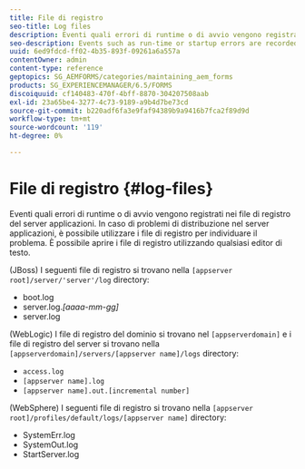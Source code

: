 ```yaml
---
title: File di registro
seo-title: Log files
description: Eventi quali errori di runtime o di avvio vengono registrati nei file di registro del server applicazioni, che possono essere aperti utilizzando qualsiasi editor di testo.
seo-description: Events such as run-time or startup errors are recorded to the application server log files, which can be  opened using any text editor.
uuid: 6ed9fdcd-ff02-4b35-893f-09261a6a557a
contentOwner: admin
content-type: reference
geptopics: SG_AEMFORMS/categories/maintaining_aem_forms
products: SG_EXPERIENCEMANAGER/6.5/FORMS
discoiquuid: cf140483-470f-4bff-8870-304207508aab
exl-id: 23a65be4-3277-4c73-9189-a9b4d7be73cd
source-git-commit: b220adf6fa3e9faf94389b9a9416b7fca2f89d9d
workflow-type: tm+mt
source-wordcount: '119'
ht-degree: 0%

---
```


# File di registro {#log-files}

Eventi quali errori di runtime o di avvio vengono registrati nei file di registro del server applicazioni. In caso di problemi di distribuzione nel server applicazioni, è possibile utilizzare i file di registro per individuare il problema. È possibile aprire i file di registro utilizzando qualsiasi editor di testo.

(JBoss) I seguenti file di registro si trovano nella `[appserver root]/server/'server'/log` directory:

* boot.log
* server.log.*[aaaa-mm-gg]*
* server.log

(WebLogic) I file di registro del dominio si trovano nel `[appserverdomain]` e i file di registro del server si trovano nella `[appserverdomain]/servers/[appserver name]/logs` directory:

* `access.log`
* `[appserver name].log`
* `[appserver name].out.[incremental number]`

(WebSphere) I seguenti file di registro si trovano nella `[appserver root]/profiles/default/logs/[appserver name]` directory:

* SystemErr.log
* SystemOut.log
* StartServer.log
